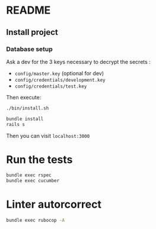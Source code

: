 # README

## Install project

### Database setup

Ask a dev for the 3 keys necessary to decrypt the secrets :

- `config/master.key` (optional for dev)
- `config/credentials/development.key`
- `config/credentials/test.key`

Then execute:

```sh
./bin/install.sh
```

```sh
bundle install
rails s
```

Then you can visit `localhost:3000`

# Run the tests

```sh
bundle exec rspec
bundle exec cucumber
```

# Linter autorcorrect

```sh
bundle exec rubocop -A
```

